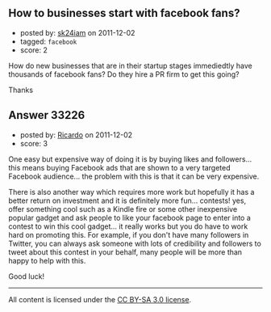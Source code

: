 ## How to businesses start with facebook fans?

- posted by: [sk24iam](https://stackexchange.com/users/-1/4660-sk24iam) on 2011-12-02
- tagged: `facebook`
- score: 2

How do new businesses that are in their startup stages immediedtly have thousands of facebook fans?  Do they hire a PR firm to get this going?

Thanks


## Answer 33226

- posted by: [Ricardo](https://stackexchange.com/users/-1/42-ricardo) on 2011-12-02
- score: 3

One easy but expensive way of doing it is by buying likes and followers... this means buying Facebook ads that are shown to a very targeted Facebook audience... the problem with this is that it can be very expensive.

There is also another way which requires more work but hopefully it has a better return on investment and it is definitely more fun... contests! yes, offer something cool such as a Kindle fire or some other inexpensive popular gadget and ask people to like your facebook page to enter into a contest to win this cool gadget... it really works but you do have to work hard on promoting this. For example, if you don't have many followers in Twitter, you can always ask someone with lots of credibility and followers to tweet about this contest in your behalf, many people will be more than happy to help with this.

Good luck!




---

All content is licensed under the [CC BY-SA 3.0 license](https://creativecommons.org/licenses/by-sa/3.0/).
